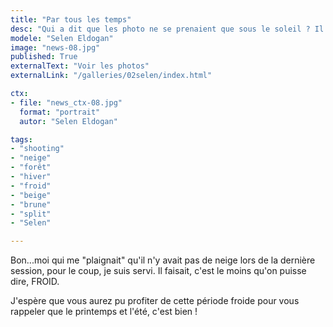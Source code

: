 ```yaml
---
title: "Par tous les temps"
desc: "Qui a dit que les photo ne se prenaient que sous le soleil ? Il faisait bien -6 ce jour là."
modele: "Selen Eldogan"
image: "news-08.jpg"
published: True
externalText: "Voir les photos"
externalLink: "/galleries/02selen/index.html"

ctx:
- file: "news_ctx-08.jpg"
  format: "portrait"
  autor: "Selen Eldogan"

tags:
- "shooting"
- "neige"
- "forêt"
- "hiver"
- "froid"
- "beige"
- "brune"
- "split"
- "Selen"

---
```

Bon...moi qui me "plaignait" qu'il n'y avait pas de neige lors de la dernière session, pour le coup, je suis servi.
Il faisait, c'est le moins qu'on puisse dire, FROID.

J'espère que vous aurez pu profiter de cette période froide pour vous rappeler que le printemps et l'été, c'est bien !
